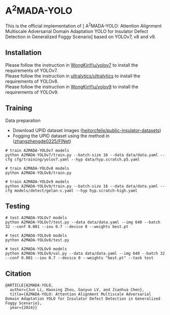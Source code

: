 # A<sup>2</sup>MADA-YOLO
This is the official implementation of [ A<sup>2</sup>MADA-YOLO: Attention Alignment Multiscale Adversarial Domain Adaptation YOLO for Insulator Defect Detection in Generalized Foggy Scenario] based on YOLOv7, v8 and v9.

## Installation
Please follow the instruction in [WongKinYiu/yolov7](https://github.com/WongKinYiu/yolov7) to install the requirements of YOLOv7.  
Please follow the instruction in [ultralytics/ultralytics](https://github.com/ultralytics/ultralytics) to install the requirements of YOLOv8.  
Please follow the instruction in [WongKinYiu/yolov9](https://github.com/ultralytics/ultralytics) to install the requirements of YOLOv9.

## Training
Data preparation

* Download UPID dataset images ([heitorcfelix/public-insulator-datasets](https://github.com/heitorcfelix/public-insulator-datasets))
* Fogging the UPID dataset using the method in ([zhangzhengde0225/FINet](https://github.com/heitorcfelix/public-insulator-datasets))

``` shell
# train A2MADA-YOLOv7 models
python A2MADA-YOLOv7/train.py --batch-size 16 --data data/data.yaml --cfg cfg/training/yolov7.yaml --hyp data/hyp.scratch.p5.yaml

# train A2MADA-YOLOv8 models
python A2MADA-YOLOv8/train.py

# train A2MADA-YOLOv9 models
python A2MADA-YOLOv9/train.py --batch-size 16 --data data/data.yaml --cfg models/detect/gelan-c.yaml --hyp hyp.scratch-high.yaml
```

## Testing

``` shell
# test A2MADA-YOLOv7 models
python A2MADA-YOLOv7/test.py --data data/data.yaml --img 640 --batch 32 --conf 0.001 --iou 0.7 --device 0 --weights best.pt

# test A2MADA-YOLOv8 models
python A2MADA-YOLOv8/test.py

# test A2MADA-YOLOv9 models
python A2MADA-YOLOv9/val.py --data data/data.yaml --img 640 --batch 32 --conf 0.001 --iou 0.7 --device 0 --weights "best.pt" --task test
```


## Citation
```
@ARTICLE{A2MADA-YOLO,
  author={Jun Li, Haoxing Zhou, Ganyun LV, and Jianhua Chen}, 
  title={A2MADA-YOLO: Attention Alignment Multiscale Adversarial Domain Adaptation YOLO for Insulator Defect Detection in Generalized Foggy Scenario}, 
  year={2024}}
```
